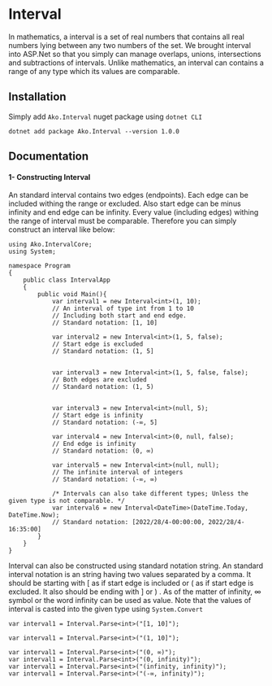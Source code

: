 # Interval
In mathematics, a interval is a set of real numbers that contains all real numbers lying between any two numbers of the set. We brought interval into ASP.Net so that you simply can manage overlaps, unions, intersections and subtractions of intervals. Unlike mathematics, an interval can contains a range of any type which its values are comparable.
## Installation
Simply add ```Ako.Interval``` nuget package using ```dotnet CLI```
```
dotnet add package Ako.Interval --version 1.0.0
```
## Documentation
#### 1- Constructing Interval
An standard interval contains two edges (endpoints). Each edge can be included withing the range or excluded. Also start edge can be minus infinity and end edge can be infinity. Every value (including edges) withing the range of interval must be comparable. Therefore you can simply construct an interval like below:
```lang-cs
using Ako.IntervalCore;
using System;

namespace Program
{
    public class IntervalApp
    {
        public void Main(){
            var interval1 = new Interval<int>(1, 10); 
            // An interval of type int from 1 to 10 
            // Including both start and end edge. 
            // Standard notation: [1, 10]

            var interval2 = new Interval<int>(1, 5, false);
            // Start edge is excluded
            // Standard notation: (1, 5]

            
            var interval3 = new Interval<int>(1, 5, false, false);
            // Both edges are excluded
            // Standard notation: (1, 5)

            
            var interval3 = new Interval<int>(null, 5);
            // Start edge is infinity
            // Standard notation: (-∞, 5]

            var interval4 = new Interval<int>(0, null, false);
            // End edge is infinity
            // Standard notation: (0, ∞)

            var interval5 = new Interval<int>(null, null);
            // The infinite interval of integers
            // Standard notation: (-∞, ∞)

            /* Intervals can also take different types; Unless the given type is not comparable. */
            var interval6 = new Interval<DateTime>(DateTime.Today, DateTime.Now);
            // Standard notation: [2022/28/4-00:00:00, 2022/28/4-16:35:00]
        }
    }
}
```
Interval can also be constructed using standard notation string. 
An standard interval notation is an string having two values separated by a comma. It should be starting with [ <open-bracket> as if start edge is included or ( <open-parenthesis> as if start edge is excluded. It also should be ending with ] <closed-bracket> or ) <closed-parenthesis>. As of the matter of infinity, ∞ symbol or the word infinity can be used as value.
Note that the values of interval is casted into the given type using ```System.Convert```
```lang-cs
var interval1 = Interval.Parse<int>("[1, 10]");

var interval1 = Interval.Parse<int>("(1, 10]");

var interval1 = Interval.Parse<int>("(0, ∞)");
var interval1 = Interval.Parse<int>("(0, infinity)");
var interval1 = Interval.Parse<int>("(infinity, infinity)");
var interval1 = Interval.Parse<int>("(-∞, infinity)");
```
